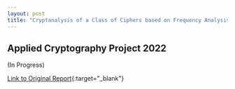 ```yaml
---
layout: post
title: "Cryptanalysis of a Class of Ciphers based on Frequency Analysis using Index of Coincidence and Chi Squared Test"
---
```


## Applied Cryptography Project 2022

(In Progress)

[Link to Original Report](/assets/cryptanalysis_of_a_class_of_ciphers.pdf){:target="_blank"}
